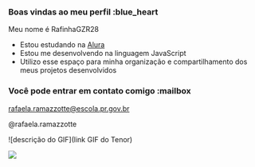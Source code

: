 ### Boas vindas ao meu perfil :blue_heart

Meu nome é RafinhaGZR28

- Estou estudando na [Alura](https://www.alura.com.br)
- Estou me desenvolvendo na linguagem JavaScript
- Utilizo esse espaço para minha organização e compartilhamento dos meus projetos desenvolvidos

### Você pode entrar em contato comigo :mailbox

rafaela.ramazzotte@escola.pr.gov.br

@rafaela.ramazzotte

![descrição do GIF](link GIF do Tenor)

![](link)
